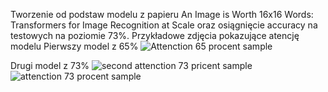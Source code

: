 Tworzenie od podstaw modelu z papieru An Image is Worth 16x16 Words: Transformers for Image Recognition at Scale oraz osiągnięcie accuracy na testowych na poziomie 73%. Przykładowe zdjęcia pokazujące atencję modelu
Pierwszy model z 65%
![Attenction 65 procent sample](https://github.com/user-attachments/assets/a925c538-3cdd-4064-b349-f11d9c7e6c2e)

Drugi model z 73%
![second attenction 73 pricent sample](https://github.com/user-attachments/assets/6d524e8d-ee69-45f1-b672-e9c1360c0cb4)
![attenction 73 procent sample](https://github.com/user-attachments/assets/4859a8de-4f7b-4774-a7ca-114e7a2e5aed)
